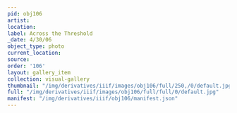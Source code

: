 ```yaml
---
pid: obj106
artist: 
location: 
label: Across the Threshold
_date: 4/30/06
object_type: photo
current_location: 
source: 
order: '106'
layout: gallery_item
collection: visual-gallery
thumbnail: "/img/derivatives/iiif/images/obj106/full/250,/0/default.jpg"
full: "/img/derivatives/iiif/images/obj106/full/full/0/default.jpg"
manifest: "/img/derivatives/iiif/obj106/manifest.json"
---
```


